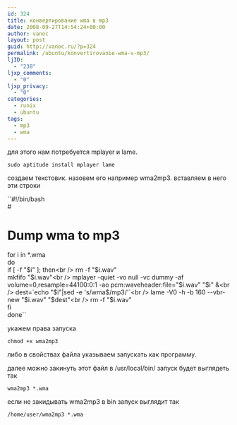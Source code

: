 ```yaml
---
id: 324
title: конвертирование wma в mp3
date: 2008-09-27T14:54:24+00:00
author: vanoc
layout: post
guid: http://vanoc.ru/?p=324
permalink: /ubuntu/konvertirovanie-wma-v-mp3/
ljID:
  - "238"
ljxp_comments:
  - "0"
ljxp_privacy:
  - "0"
categories:
  - runix
  - ubuntu
tags:
  - mp3
  - wma
---
```

для этого нам потребуется mplayer и lame.
  
`sudo aptitude install mplayer lame`
  
создаем текстовик. назовем его например wma2mp3. вставляем в него эти строки
  
``#!/bin/bash<br />
#<br />
# Dump wma to mp3<br />
for i in *.wma<br />
do<br />
if [ -f "$i" ]; then<br />
rm -f "$i.wav"<br />
mkfifo "$i.wav"<br />
mplayer -quiet -vo null -vc dummy -af volume=0,resample=44100:0:1 -ao pcm:waveheader:file="$i.wav" "$i" &<br />
dest=`echo "$i"|sed -e 's/wma$/mp3/'`<br />
lame -V0 -h -b 160 --vbr-new "$i.wav" "$dest"<br />
rm -f "$i.wav"<br />
fi<br />
done``
  
укажем права запуска
  
`chmod +x wma2mp3`
  
либо в свойствах файла указываем запускать как программу.
  
далее можно закинуть этот файл в /usr/local/bin/ запуск будет выглядеть так
  
`wma2mp3 *.wma`
  
если не закидывать wma2mp3 в bin запуск выглядит так
  
`/home/user/wma2mp3 *.wma`